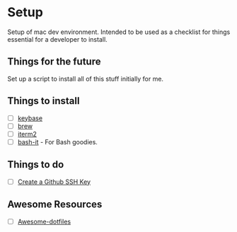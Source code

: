 # Setup

Setup of mac dev environment. Intended to be used as a checklist for things essential for a developer to install. 

## Things for the future
Set up a script to install all of this stuff initially for me. 

## Things to install
- [ ] [keybase](https://keybase.io/)
- [ ] [brew](https://brew.sh/) 
- [ ] [iterm2](https://sourabhbajaj.com/mac-setup/iTerm/) 
- [ ] [bash-it](https://github.com/Bash-it/bash-it) - For Bash goodies.

## Things to do 
- [ ] [Create a Github SSH Key](https://help.github.com/articles/generating-a-new-ssh-key-and-adding-it-to-the-ssh-agent/)

## Awesome Resources 
- [ ] [Awesome-dotfiles](https://github.com/webpro/awesome-dotfiles)
